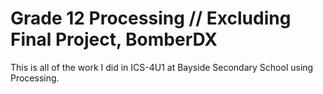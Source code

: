 # Grade 12 Processing // Excluding Final Project, BomberDX
This is all of the work I did in ICS-4U1 at Bayside Secondary School using Processing.
